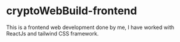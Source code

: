 # cryptoWebBuild-frontend
This is a frontend web development done by me, I have worked with ReactJs  and tailwind CSS framework.  
